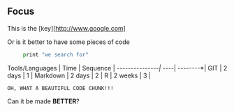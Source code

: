 ## Focus

This is the [key][http://www.google.com]

Or is it better to have some pieces of code
```for what in code:
     print "we search for"
```

Tools/Languages | Time | Sequence |
---------------*| ----*| --------*|
GIT | 2 days | 1 |
Markdown | 2 days | 2 |
R   | 2 weeks | 3 |

```{print this not, echo = FALSE}
OH, WHAT A BEAUTIFUL CODE CHUNK!!!
```

Can it be made **BETTER**?
